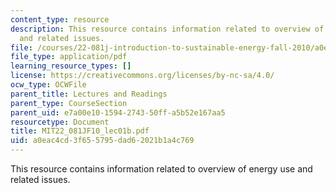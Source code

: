 ```yaml
---
content_type: resource
description: This resource contains information related to overview of energy use
  and related issues.
file: /courses/22-081j-introduction-to-sustainable-energy-fall-2010/a0eac4cd3f655795dad62021b1a4c769_MIT22_081JF10_lec01b.pdf
file_type: application/pdf
learning_resource_types: []
license: https://creativecommons.org/licenses/by-nc-sa/4.0/
ocw_type: OCWFile
parent_title: Lectures and Readings
parent_type: CourseSection
parent_uid: e7a00e10-1594-2743-50ff-a5b52e167aa5
resourcetype: Document
title: MIT22_081JF10_lec01b.pdf
uid: a0eac4cd-3f65-5795-dad6-2021b1a4c769
---
```

This resource contains information related to overview of energy use and related issues.